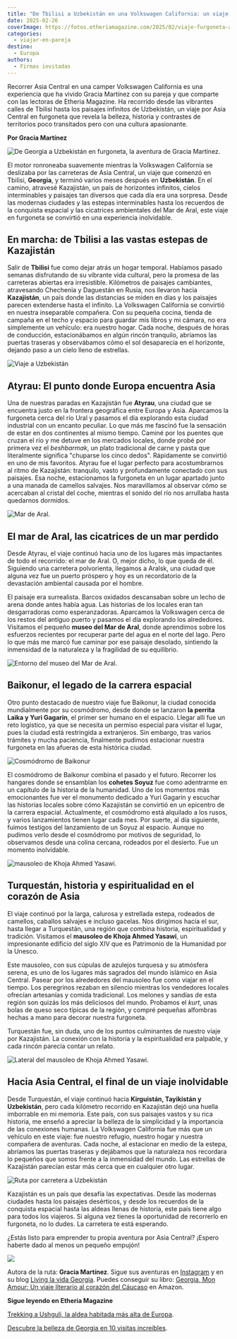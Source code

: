 ```yaml
---
title: "De Tbilisi a Uzbekistán en una Volkswagen California: un viaje por Asia Central"
date: 2025-02-26
coverImage: https://fotos.etheriamagazine.com/2025/02/viaje-furgoneta-asia.jpeg
categories: 
  - viajar-en-pareja
destino: 
  - Europa
authors: 
  - Firmas invitadas
---
```


Recorrer Asia Central en una camper Volkswagen California es una experiencia que ha 
vivido Gracia Martínez con su pareja y que comparte con las lectoras de Etheria 
Magazine. Ha recorrido desde las vibrantes calles de Tbilisi hasta los paisajes 
infinitos de Uzbekistán, un viaje por Asia Central en furgoneta que revela la belleza, 
historia y contrastes de territorios poco transitados pero con una cultura apasionante. 

**Por Gracia Martínez** 

![De Georgia a Uzbekistán en furgoneta, la aventura de Gracia Martínez.](https://fotos.etheriamagazine.com/2025/02/viaje-furgoneta-asia.jpeg "De Georgia a Uzbekistán en furgoneta, la aventura de Gracia Martínez.")

El motor ronroneaba suavemente mientras la Volkswagen California se deslizaba por las 
carreteras de Asia Central, un viaje que comenzó en Tbilisi, **Georgia**, y terminó 
varios meses después en **Uzbekistán**. En el camino, atravesé Kazajistán, un país de 
horizontes infinitos, cielos interminables y paisajes tan diversos que cada día era una 
sorpresa. Desde las modernas ciudades y las estepas interminables hasta los recuerdos de 
la conquista espacial y las cicatrices ambientales del Mar de Aral, este viaje en 
furgoneta se convirtió en una experiencia inolvidable. 

## En marcha: de Tbilisi a las vastas estepas de Kazajistán

Salir de **Tbilisi** fue como dejar atrás un hogar temporal. Habíamos pasado semanas 
disfrutando de su vibrante vida cultural, pero la promesa de las carreteras abiertas era 
irresistible. Kilómetros de paisajes cambiantes, atravesando Chechenia y Daguestán en 
Rusia, nos llevaron hacia **Kazajistán**, un país donde las distancias se miden en días 
y los paisajes parecen extenderse hasta el infinito. La Volkswagen California se 
convirtió en nuestra inseparable compañera. Con su pequeña cocina, tienda de campaña en 
el techo y espacio para guardar mis libros y mi cámara, no era simplemente un vehículo: 
era nuestro hogar. Cada noche, después de horas de conducción, estacionábamos en algún 
rincón tranquilo, abríamos las puertas traseras y observábamos cómo el sol desaparecía 
en el horizonte, dejando paso a un cielo lleno de estrellas. 

![Viaje a Uzbekistán](https://fotos.etheriamagazine.com/2025/02/gracia-martinez-viaje-uzbekistan.jpg)

## Atyrau: El punto donde Europa encuentra Asia

Una de nuestras paradas en Kazajistán fue **Atyrau**, una ciudad que se encuentra justo 
en la frontera geográfica entre Europa y Asia. Aparcamos la furgoneta cerca del río Ural 
y pasamos el día explorando esta ciudad industrial con un encanto peculiar. Lo que más 
me fascinó fue la sensación de estar en dos continentes al mismo tiempo. Caminé por los 
puentes que cruzan el río y me detuve en los mercados locales, donde probé por primera 
vez el _beshbarmak_, un plato tradicional de carne y pasta que literalmente significa 
"chuparse los cinco dedos". Rápidamente se convirtió en uno de mis favoritos. Atyrau fue 
el lugar perfecto para acostumbrarnos al ritmo de Kazajistán: tranquilo, vasto y 
profundamente conectado con sus paisajes. Esa noche, estacionamos la furgoneta en un 
lugar apartado junto a una manada de camellos salvajes. Nos maravillamos al observar 
cómo se acercaban al cristal del coche, mientras el sonido del río nos arrullaba hasta 
quedarnos dormidos. 

![Mar de Aral.](https://fotos.etheriamagazine.com/2025/02/vista-aerea-viaje-furgo.jpeg "Mar de Aral.")

## El mar de Aral, las cicatrices de un mar perdido

Desde Atyrau, el viaje continuó hacia uno de los lugares más impactantes de todo el 
recorrido: el mar de Aral. O, mejor dicho, lo que queda de él. Siguiendo una carretera 
polvorienta, llegamos a Aralsk, una ciudad que alguna vez fue un puerto próspero y hoy 
es un recordatorio de la devastación ambiental causada por el hombre. 

El paisaje era surrealista. Barcos oxidados descansaban sobre un lecho de arena donde 
antes había agua. Las historias de los locales eran tan desgarradoras como 
esperanzadoras. Aparcamos la Volkswagen cerca de los restos del antiguo puerto y pasamos 
el día explorando los alrededores. Visitamos el pequeño **museo del Mar de Aral**, donde 
aprendimos sobre los esfuerzos recientes por recuperar parte del agua en el norte del 
lago. Pero lo que más me marcó fue caminar por ese paisaje desolado, sintiendo la 
inmensidad de la naturaleza y la fragilidad de su equilibrio. 

![Entorno del museo del Mar de Aral.](https://fotos.etheriamagazine.com/2025/02/gracia-martinez-viaje-asia.jpg "Entorno del museo del Mar de Aral.")

## Baikonur, el legado de la carrera espacial

Otro punto destacado de nuestro viaje fue Baikonur, la ciudad conocida mundialmente por 
su cosmódromo, desde donde se lanzaron **la perrita Laika y Yuri Gagarin**, el primer 
ser humano en el espacio. Llegar allí fue un reto logístico, ya que se necesita un 
permiso especial para visitar el lugar, pues la ciudad está restringida a extranjeros. 
Sin embargo, tras varios trámites y mucha paciencia, finalmente pudimos estacionar 
nuestra furgoneta en las afueras de esta histórica ciudad. 

![Cosmódromo de Baikonur](https://fotos.etheriamagazine.com/2025/02/viaje-furgo-asia-2.jpeg "Cosmódromo de Baikonur.")

El cosmódromo de Baikonur combina el pasado y el futuro. Recorrer los hangares donde se 
ensamblan los **cohetes Soyuz** fue como adentrarme en un capítulo de la historia de la 
humanidad. Uno de los momentos más emocionantes fue ver el monumento dedicado a Yuri 
Gagarin y escuchar las historias locales sobre cómo Kazajistán se convirtió en un 
epicentro de la carrera espacial. Actualmente, el cosmódromo está alquilado a los rusos, 
y varios lanzamientos tienen lugar cada mes. Por suerte, al día siguiente, fuimos 
testigos del lanzamiento de un Soyuz al espacio. Aunque no pudimos verlo desde el 
cosmódromo por motivos de seguridad, lo observamos desde una colina cercana, rodeados 
por el desierto. Fue un momento inolvidable. 

![mausoleo de Khoja Ahmed Yasawi.](https://fotos.etheriamagazine.com/2025/02/Viaje-furgo-Mausoleo-de-Khoja-Ahmad-Yasavi.jpg "Gracia en el mausoleo de Khoja Ahmed Yasawi.")

## Turquestán, historia y espiritualidad en el corazón de Asia

El viaje continuó por la larga, calurosa y estrellada estepa, rodeados de camellos, 
caballos salvajes e incluso gacelas. Nos dirigimos hacia el sur, hasta llegar a 
Turquestán, una región que combina historia, espiritualidad y tradición. Visitamos el 
**mausoleo de Khoja Ahmed Yasawi**, un impresionante edificio del siglo XIV que es 
Patrimonio de la Humanidad por la Unesco. 

Este mausoleo, con sus cúpulas de azulejos turquesa y su atmósfera serena, es uno de los 
lugares más sagrados del mundo islámico en Asia Central. Pasear por los alrededores del 
mausoleo fue como viajar en el tiempo. Los peregrinos rezaban en silencio mientras los 
vendedores locales ofrecían artesanías y comida tradicional. Los melones y sandías de 
esta región son quizás los más deliciosos del mundo. Probamos el _kurt_, unas bolas de 
queso seco típicas de la región, y compré pequeñas alfombras hechas a mano para decorar 
nuestra furgoneta. 

Turquestán fue, sin duda, uno de los puntos culminantes de nuestro viaje por Kazajistán. 
La conexión con la historia y la espiritualidad era palpable, y cada rincón parecía 
contar un relato. 

![Lateral del mausoleo de Khoja Ahmed Yasawi.](https://fotos.etheriamagazine.com/2025/02/camello-viaje-asia.jpeg "Lateral del mausoleo de Khoja Ahmed Yasawi.")

## Hacia Asia Central, el final de un viaje inolvidable

Desde Turquestán, el viaje continuó hacia **Kirguistán, Tayikistán y Uzbekistán**, pero 
cada kilómetro recorrido en Kazajistán dejó una huella imborrable en mi memoria. Este 
país, con sus paisajes vastos y su rica historia, me enseñó a apreciar la belleza de la 
simplicidad y la importancia de las conexiones humanas. La Volkswagen California fue más 
que un vehículo en este viaje: fue nuestro refugio, nuestro hogar y nuestra compañera de 
aventuras. Cada noche, al estacionar en medio de la estepa, abríamos las puertas 
traseras y dejábamos que la naturaleza nos recordara lo pequeños que somos frente a la 
inmensidad del mundo. Las estrellas de Kazajistán parecían estar más cerca que en 
cualquier otro lugar. 

![Ruta por carretera a Uzbekistán](https://fotos.etheriamagazine.com/2025/02/viaje-furgo-asia.jpeg "Las rutas por carretera regalan mil experiencias.")

Kazajistán es un país que desafía las expectativas. Desde las modernas ciudades hasta 
los paisajes desérticos, y desde los recuerdos de la conquista espacial hasta las aldeas 
llenas de historia, este país tiene algo para todos los viajeros. Si alguna vez tienes 
la oportunidad de recorrerlo en furgoneta, no lo dudes. La carretera te está esperando. 

¿Estás listo para emprender tu propia aventura por Asia Central? ¡Espero haberte dado al 
menos un pequeño empujón! 

![](https://fotos.etheriamagazine.com/2025/02/810D7qvlL._SL1500_.jpg)

Autora de la ruta: **Gracia Martínez**. Sigue sus aventuras en [Instagram](https://www.instagram.com/livinglavidageorgia/) 
y en su blog [Living la vida Georgia](http://living-la-vida-georgia.com/). Puedes 
conseguir su libro: [Georgia, Mon Amour: Un viaje literario al corazón del 
Cáucaso](https://www.amazon.es/Georgia-Mon-Amour-literario-Literatura-ebook/dp/B0CLKYFX6V) 
en Amazon. 

**Sigue leyendo en Etheria Magazine** 

[Trekking a Ushguli, la aldea habitada más alta de 
Europa](https://etheriamagazine.com/2021/02/16/ruta-detallada-trekking-a-ushguli-georgia/). 

[Descubre la belleza de Georgia en 10 visitas 
increíbles](https://etheriamagazine.com/2019/02/13/que-ver-georgia/).
